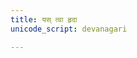 ```yaml
---
title: यस् त्वा हृदा
unicode_script: devanagari

---
```

<div class="js_include" url="/vedAH/Rk/shAkalam/saMhitA/05/aMshAH/yas_tvA_hRdA/"  newLevelForH1="2" includeTitle="true"> </div>  

